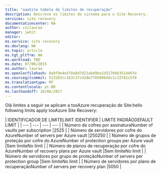 ```yaml
---
title: "aaaSite tabela de limites de recuperação"
description: Descreve os limites do sistema para o Site Recovery.
services: site recovery
documentationcenter: NA
author: csilauraa
manager: jwhit
editor: 
ms.service: site recovery
ms.devlang: NA
ms.topic: article
ms.tgt_pltfrm: NA
ms.workload: TBD
ms.date: 07/06/2015
ms.author: lauraa
ms.openlocfilehash: 0a9f9e4e5f8a8d7d21abd9ba1d31704b351445fd
ms.sourcegitcommit: 523283cc1b3c37c428e77850964dc1c33742c5f0
ms.translationtype: MT
ms.contentlocale: pt-BR
ms.lasthandoff: 10/06/2017
---
```

<span data-ttu-id="384e4-103">Olá limites a seguir se aplicam a tooAzure recuperação de Site:</span><span class="sxs-lookup"><span data-stu-id="384e4-103">hello following limits apply tooAzure Site Recovery:</span></span>

| <span data-ttu-id="384e4-104">IDENTIFICADOR DE LIMITE</span><span class="sxs-lookup"><span data-stu-id="384e4-104">LIMIT IDENTIFIER</span></span> | <span data-ttu-id="384e4-105">LIMITE PADRÃO</span><span class="sxs-lookup"><span data-stu-id="384e4-105">DEFAULT LIMIT</span></span> |
| --- | --- | --- | --- |
| <span data-ttu-id="384e4-106">Número de cofres por assinatura</span><span class="sxs-lookup"><span data-stu-id="384e4-106">Number of vaults per subscription</span></span> |<span data-ttu-id="384e4-107">25</span><span class="sxs-lookup"><span data-stu-id="384e4-107">25</span></span> |
| <span data-ttu-id="384e4-108">Número de servidores por cofre do Azure</span><span class="sxs-lookup"><span data-stu-id="384e4-108">Number of servers per Azure vault</span></span> |<span data-ttu-id="384e4-109">250</span><span class="sxs-lookup"><span data-stu-id="384e4-109">250</span></span> |
| <span data-ttu-id="384e4-110">Número de grupos de proteção por cofre do Azure</span><span class="sxs-lookup"><span data-stu-id="384e4-110">Number of protection groups per Azure vault</span></span> |<span data-ttu-id="384e4-111">Sem limite</span><span class="sxs-lookup"><span data-stu-id="384e4-111">No limit</span></span> |
| <span data-ttu-id="384e4-112">Número de planos de recuperação por cofre do Azure</span><span class="sxs-lookup"><span data-stu-id="384e4-112">Number of recovery plans per Azure vault</span></span> |<span data-ttu-id="384e4-113">Sem limite</span><span class="sxs-lookup"><span data-stu-id="384e4-113">No limit</span></span> |
| <span data-ttu-id="384e4-114">Número de servidores por grupo de proteção</span><span class="sxs-lookup"><span data-stu-id="384e4-114">Number of servers per protection group</span></span> |<span data-ttu-id="384e4-115">Sem limite</span><span class="sxs-lookup"><span data-stu-id="384e4-115">No limit</span></span> |
| <span data-ttu-id="384e4-116">Número de servidores por plano de recuperação</span><span class="sxs-lookup"><span data-stu-id="384e4-116">Number of servers per recovery plan</span></span> |<span data-ttu-id="384e4-117">50</span><span class="sxs-lookup"><span data-stu-id="384e4-117">50</span></span> |

